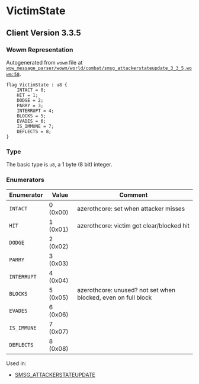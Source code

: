# VictimState

## Client Version 3.3.5

### Wowm Representation

Autogenerated from `wowm` file at [`wow_message_parser/wowm/world/combat/smsg_attackerstateupdate_3_3_5.wowm:58`](https://github.com/gtker/wow_messages/tree/main/wow_message_parser/wowm/world/combat/smsg_attackerstateupdate_3_3_5.wowm#L58).

```rust,ignore
flag VictimState : u8 {
    INTACT = 0;
    HIT = 1;
    DODGE = 2;
    PARRY = 3;
    INTERRUPT = 4;
    BLOCKS = 5;
    EVADES = 6;
    IS_IMMUNE = 7;
    DEFLECTS = 8;
}
```
### Type
The basic type is `u8`, a 1 byte (8 bit) integer.
### Enumerators
| Enumerator | Value  | Comment |
| --------- | -------- | ------- |
| `INTACT` | 0 (0x00) | azerothcore: set when attacker misses |
| `HIT` | 1 (0x01) | azerothcore: victim got clear/blocked hit |
| `DODGE` | 2 (0x02) |  |
| `PARRY` | 3 (0x03) |  |
| `INTERRUPT` | 4 (0x04) |  |
| `BLOCKS` | 5 (0x05) | azerothcore: unused? not set when blocked, even on full block |
| `EVADES` | 6 (0x06) |  |
| `IS_IMMUNE` | 7 (0x07) |  |
| `DEFLECTS` | 8 (0x08) |  |

Used in:
* [SMSG_ATTACKERSTATEUPDATE](smsg_attackerstateupdate.md)

